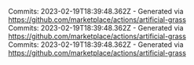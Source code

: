 Commits: 2023-02-19T18:39:48.362Z - Generated via https://github.com/marketplace/actions/artificial-grass
<br>
Commits: 2023-02-19T18:39:48.362Z - Generated via https://github.com/marketplace/actions/artificial-grass
<br>
Commits: 2023-02-19T18:39:48.362Z - Generated via https://github.com/marketplace/actions/artificial-grass
<br>
